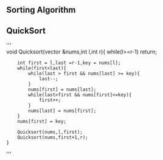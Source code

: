 ## Sorting Algorithm

## QuickSort
'''   
void Quicksort(vector<int> &nums,int l,int r){
        while(l>=r-1) return;
        
        int first = l,last =r-1,key = nums[l];
        while(first<last){
            while(last > first && nums[last] >= key){
                last--;
            }
            nums[first] = nums[last];
            while(last>first && nums[first]<=key){
                first++;
            }
            nums[last] = nums[first];
        }
        nums[first] = key;
        
        Quicksort(nums,l,first);
        Quicksort(nums,first+1,r);
    }
'''
